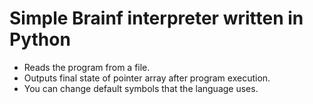 # Simple Brainf interpreter written in Python
- Reads the program from a file.
- Outputs final state of pointer array after program execution.
- You can change default symbols that the language uses.
